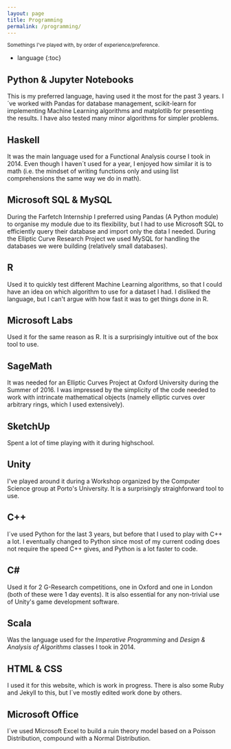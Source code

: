 ```yaml
---
layout: page
title: Programming
permalink: /programming/
---
```


<sub>Somethings I've played with, by order of experience/preference.</sub>

* language
{:toc}


## Python & Jupyter Notebooks
This is my preferred language, having used it the most for the past 3 years. I´ve worked with Pandas for database management, scikit-learn for implementing Machine Learning algorithms and matplotlib for presenting the results. I have also tested many minor algorithms for simpler problems.

## Haskell
It was the main language used for a Functional Analysis course I took in 2014. Even though I haven´t used for a year, I enjoyed how similar it is to math (i.e. the mindset of writing functions only and using list comprehensions the same way we do in math).

## Microsoft SQL & MySQL
During the Farfetch Internship I preferred using Pandas (A Python module) to organise my module due to its flexibility, but I had to use Microsoft SQL to efficiently query their database and import only the data I needed.
During the Elliptic Curve Research Project we used MySQL for handling the databases we were building (relatively small databases).

## R
Used it to quickly test different Machine Learning algorithms, so that I could have an idea on which algorithm to use for a dataset I had. I disliked the language, but I can't argue with how fast it was to get things done in R.

## Microsoft Labs
Used it for the same reason as R. It is a surprisingly intuitive out of the box tool to use.

## SageMath
It was needed for an Elliptic Curves Project at Oxford University during the Summer of 2016. I was impressed by the simplicity of the code needed to work with intrincate mathematical objects (namely elliptic curves over arbitrary rings, which I used extensively).

## SketchUp
Spent a lot of time playing with it during highschool.

## Unity
I've played around it during a Workshop organized by the Computer Science group at Porto's University. It is a surprisingly straighforward tool to use.

## C++
I´ve used Python for the last 3 years, but before that I used to play with C++ a lot. I eventually changed to Python since most of my current coding does not require the speed C++ gives, and Python is a lot faster to code.


## C\#
Used it for 2 G-Research competitions, one in Oxford and one in London (both of these were 1 day events). It is also essential for any non-trivial use of Unity's game development software.

## Scala
Was the language used for the <i>Imperative Programming</i> and <i>Design & Analysis of Algorithms</i> classes I took in 2014.

## HTML & CSS
I used it for this website, which is work in progress. There is also some Ruby and Jekyll to this, but I´ve mostly edited work done by others.

## Microsoft Office
I´ve used Microsoft Excel to build a ruin theory model based on a Poisson Distribution, compound with a Normal Distribution.